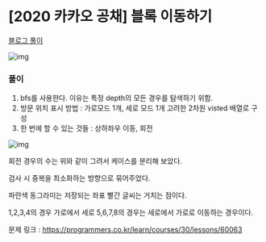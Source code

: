 # [2020 카카오 공채] 블록 이동하기

[블로그 풀이](https://dong-co.tistory.com/9)

![img](https://k.kakaocdn.net/dn/dCOp3y/btqCOzd6aka/iYLgdV2BuiKAgMridEBnk0/img.png)





### 풀이

1. bfs를 사용한다. 이유는 특정 depth의 모든 경우를 탐색하기 위함.
2. 방문 위치 표시 방법 : 가로모드 1개, 세로 모드 1개 고려한 2차원 visted 배열로 구성
3. 한 번에 할 수 있는 것들 : 상하좌우 이동, 회전



![img](https://k.kakaocdn.net/dn/bNQUQA/btqCNHjnOLP/yACRaKJj87KV6vly4b9FlK/img.png)



회전 경우의 수는 위와 같이 그려서 케이스를 분리해 보았다. 

검사 시 중복을 최소화하는 방향으로 묶어주었다. 

 

파란색 동그라미는 저장되는 좌표 빨간 글씨는 거치는 점이다.

1,2,3,4의 경우 가로에서 세로 5,6,7,8의 경우는 세로에서 가로로 이동하는 경우이다. 

 

 

문제 링크 : https://programmers.co.kr/learn/courses/30/lessons/60063